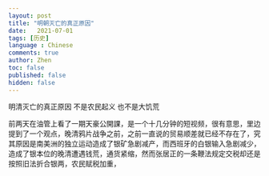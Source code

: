 ```yaml
---
layout: post
title: "明朝灭亡的真正原因"
date:   2021-07-01
tags: [历史]
language : Chinese
comments: true
author: Zhen
toc: false
published: false
hidden: false
---
```

明清灭亡的真正原因 不是农民起义 也不是大饥荒

前两天在油管上看了一期天豪公開課，是一个十几分钟的短视频，很有意思，里边提到了一个观点，晚清鸦片战争之前，之前一直说的贸易顺差就已经不存在了，究其原因是南美洲的独立运动造成了银矿急剧减产，而西班牙的白银输入急剧减少，造成了银本位的晚清遭遇钱荒，通货紧缩，然而张居正的一条鞭法规定交税却还是按照旧法折合银两，农民赋税加重，
<!--stackedit_data:
eyJoaXN0b3J5IjpbLTE0NjQ4ODUzMzNdfQ==
-->